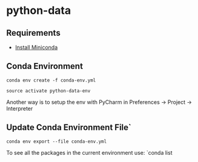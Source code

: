 # python-data

## Requirements
* [Install Miniconda](http://conda.pydata.org/docs/install/quick.html)


## Conda Environment

`conda env create -f conda-env.yml`

`source activate python-data-env`

Another way is to setup the env with PyCharm in Preferences -> Project -> Interpreter

## Update Conda Environment File`

`conda env export --file conda-env.yml`

To see all the packages in the current environment use: `conda list
 